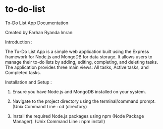 # to-do-list

To-Do List App Documentation

Created by Farhan Ryanda Imran

Introduction :

The To-Do List App is a simple web application built using the Express framework for Node.js and MongoDB for data storage. It allows users to manage their to-do lists by adding, editing, completing, and deleting tasks. The application provides three main views: All tasks, Active tasks, and Completed tasks.

Installation and Setup :

1.	Ensure you have Node.js and MongoDB installed on your system.

2.	Navigate to the project directory using the terminal/command prompt. 
(Unix Command Line : cd (directory)

3.	Install the required Node.js packages using npm (Node Package Manager):
(Unix Command Line : npm install)
 
